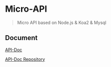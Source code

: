 # Micro-API

> Micro API based on Node.js & Koa2 & Mysql

## Document

[API-Doc](https://yobitchfe.github.io/API-Doc/#/)

[API-Doc Repository](https://github.com/YoBitchFE/API-Doc)
